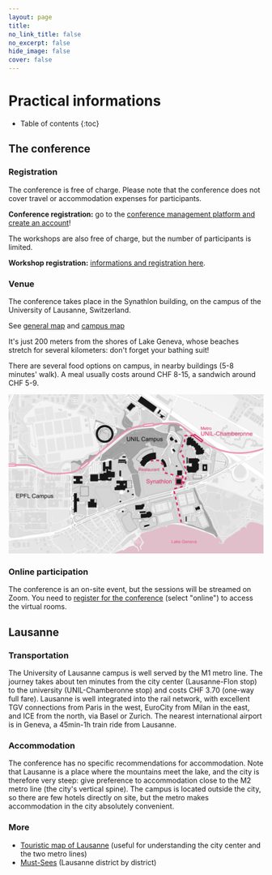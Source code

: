 ```yaml
---
layout: page
title: 
no_link_title: false 
no_excerpt: false 
hide_image: false
cover: false
---
```


# Practical informations

* Table of contents
{:toc}

## The conference
### Registration
The conference is free of charge. Please note that the conference does not cover travel or accommodation expenses for participants.

**Conference registration:** go to the [conference management platform and create an account](https://hnr2024.sciencesconf.org/)!

The workshops are also free of charge, but the number of participants is limited.  

**Workshop registration:** [informations and registration here](/lausanne/workshops).

### Venue

The conference takes place in the Synathlon building, on the campus of the University of Lausanne, Switzerland. 

See [general map](https://maps.app.goo.gl/uyvhtU5re6MYrhiYA) and [campus map](https://planete.unil.ch/?batiment=SYN)

It's just 200 meters from the shores of Lake Geneva, whose beaches stretch for several kilometers: don't forget your bathing suit!

There are several food options on campus, in nearby buildings (5-8 minutes' walk). A meal usually costs around CHF 8-15, a sandwich around CHF 5-9.

 ![Campus map](/img/campusmap_bnw.png)

### Online participation

The conference is an on-site event, but the sessions will be streamed on Zoom. You need to [register for the conference](https://hnr2024.sciencesconf.org/) (select "online") to access the virtual rooms. 

## Lausanne
### Transportation

The University of Lausanne campus is well served by the M1 metro line. The journey takes about ten minutes from the city center (Lausanne-Flon stop) to the university (UNIL-Chamberonne stop) and costs CHF 3.70 (one-way full fare). Lausanne is well integrated into the rail network, with excellent TGV connections from Paris in the west, EuroCity from Milan in the east, and ICE from the north, via Basel or Zurich. The nearest international airport is in Geneva, a 45min-1h train ride from Lausanne. 

### Accommodation

The conference has no specific recommendations for accommodation. Note that Lausanne is a place where the mountains meet the lake, and the city is therefore very steep: give preference to accommodation close to the M2 metro line (the city's vertical spine). The campus is located outside the city, so there are few hotels directly on site, but the metro makes accommodation in the city absolutely convenient.

### More

* [Touristic map of Lausanne](https://issuu.com/jiempe/docs/lt_plan_ville_2023_bloca3_web_lmo?fr=xKAE9_zU1NQ) (useful for understanding the city center and the two metro lines)
* [Must-Sees](https://issuu.com/jiempe/docs/lt_incontournables_2023_en_web_dp?fr=xKAE9_zU1NQ) (Lausanne district by district)

